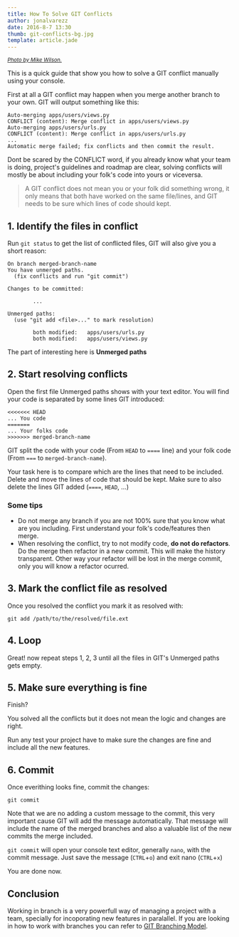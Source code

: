 ```yaml
---
title: How To Solve GIT Conflicts
author: jonalvarezz
date: 2016-8-7 13:30
thumb: git-conflicts-bg.jpg
template: article.jade
---
```


<small>*[Photo by Mike Wilson.](https://unsplash.com/?photo=VZ07w73ta-k)*</small>

This is a quick guide that show you how to solve a GIT conflict manually using 
your console.

First at all a GIT conflict may happen when you merge another branch to your own.
GIT will output something like this:
```
Auto-merging apps/users/views.py
CONFLICT (content): Merge conflict in apps/users/views.py
Auto-merging apps/users/urls.py
CONFLICT (content): Merge conflict in apps/users/urls.py
...
Automatic merge failed; fix conflicts and then commit the result.
```

Dont be scared by the CONFLICT word, if you already know what your team is doing, 
project's guidelines and roadmap are clear, solving conflicts will mostly be 
about including your folk's code into yours or viceversa.

> A GIT conflict does not mean you or your folk did something wrong, it only 
means that both have worked on the same file/lines, and GIT needs to be sure 
which lines of code should kept.

## 1. Identify the files in conflict
Run `git status` to get the list of conflicted files, GIT will also give you a 
short reason:
```
On branch merged-branch-name
You have unmerged paths.
  (fix conflicts and run "git commit")

Changes to be committed:

        ...

Unmerged paths:
  (use "git add <file>..." to mark resolution)

        both modified:   apps/users/urls.py
        both modified:   apps/users/views.py
```

The part of interesting here is **Unmerged paths**

## 2. Start resolving conflicts
Open the first file Unmerged paths shows with your text editor. You will find 
your code is separated by some lines GIT introduced:
```
<<<<<<< HEAD
... You code
=======
... Your folks code
>>>>>>> merged-branch-name
```

GIT split the code with your code (From `HEAD` to `====` line) and your folk 
code (From `===` to `merged-branch-name`). 

Your task here is to compare which are the lines that need to be included. 
Delete and move the lines of code that should be kept. Make sure to also delete 
the lines GIT added (`====`, `HEAD`, ...)

### Some tips
* Do not merge any branch if you are not 100% sure that you know what are you 
including. First understand your folk's code/features then merge.
* When resolving the conflict, try to not modify code, **do not do refactors**.
Do the merge then refactor in a new commit. This will make the history 
transparent. Other way your refactor will be lost in the merge commit, only you 
will know a refactor ocurred.

## 3. Mark the conflict file as resolved
Once you resolved the conflict you mark it as resolved with:
```
git add /path/to/the/resolved/file.ext
```

## 4. Loop
Great! now repeat steps 1, 2, 3 until all the files in GIT's Unmerged paths gets 
empty.

## 5. Make sure everything is fine
Finish?

You solved all the conflicts but it does not mean the logic and changes are 
right. 

Run any test your project have to make sure the changes are fine and include all 
the new features.

## 6. Commit
Once everithing looks fine, commit the changes:
```
git commit
```

Note that we are no adding a custom message to the commit, this very important 
cause GIT will add the message automatically. That message will include the
name of the merged branches and also a valuable list of the new commits the 
merge included.

`git commit` will open your console text editor, generally `nano`, with the 
commit message. Just save the message (`CTRL`+`o`) and exit nano (`CTRL`+`x`)

You are done now.

## Conclusion
Working in branch is a very powerfull way of managing a project with a team, 
specially for incoporating new features in paralallel. If you are looking in how 
to work with branches you can refer to [GIT Branching Model](http://nvie.com/posts/a-successful-git-branching-model/).
